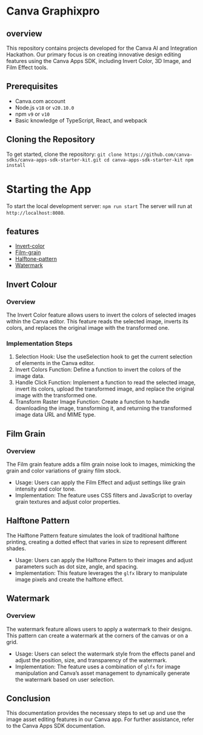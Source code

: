 # Canva Graphixpro

## overview
This repository contains projects developed for the Canva AI and Integration Hackathon. Our primary focus is on creating innovative design editing features using the Canva Apps SDK, including Invert Color, 3D Image, and Film Effect tools.

## Prerequisites
- Canva.com account
- Node.js `v18` or `v20.10.0`
- npm `v9` or `v10`
- Basic knowledge of TypeScript, React, and webpack

## Cloning the Repository
To get started, clone the repository:
`
git clone https://github.com/canva-sdks/canva-apps-sdk-starter-kit.git
cd canva-apps-sdk-starter-kit
npm install
`

# Starting the App
To start the local development server:
`
npm run start
`
The server will run at `http://localhost:8080`.

## features
- [Invert-color](#invert-colour)
- [Film-grain](#film-grain)
- [Halftone-pattern](#halftone-pattern)
- [Watermark](#watermark)

## Invert Colour
### Overview
The Invert Color feature allows users to invert the colors of selected images within the Canva editor. This feature reads the selected image, inverts its colors, and replaces the original image with the transformed one.

### Implementation Steps
1. Selection Hook: Use the useSelection hook to get the current selection of elements in the Canva editor.
2. Invert Colors Function: Define a function to invert the colors of the image data.
3. Handle Click Function: Implement a function to read the selected image, invert its colors, upload the transformed image, and replace the original image with the transformed one.
4. Transform Raster Image Function: Create a function to handle downloading the image, transforming it, and returning the transformed image data URL and MIME type.

## Film Grain
### Overview
The Film grain feature adds a film grain noise look to images, mimicking the grain and color variations of grainy film stock.

- Usage: Users can apply the Film Effect and adjust settings like grain intensity and color tone.
- Implementation: The feature uses CSS filters and JavaScript to overlay grain textures and adjust color properties.

## Halftone Pattern
The Halftone Pattern feature simulates the look of traditional halftone printing, creating a dotted effect that varies in size to represent different shades.

- Usage: Users can apply the Halftone Pattern to their images and adjust parameters such as dot size, angle, and spacing.
- Implementation: This feature leverages the `glfx` library to manipulate image pixels and create the halftone effect.

## Watermark
### Overview
The watermark feature allows users to apply a watermark to their designs. This pattern can create a watermark at the corners of the canvas or on a grid.

- Usage: Users can select the watermark style from the effects panel and adjust the position, size, and transparency of the watermark.
- Implementation: The feature uses a combination of `glfx` for image manipulation and Canva’s asset management to dynamically generate the watermark based on user selection.

## Conclusion
This documentation provides the necessary steps to set up and use the image asset editing features in our Canva app. For further assistance, refer to the Canva Apps SDK documentation.
